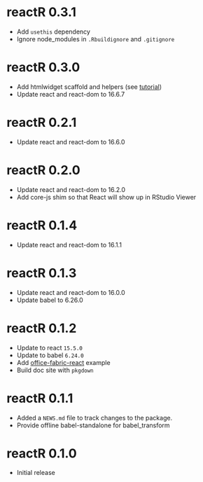 # reactR 0.3.1

* Add `usethis` dependency
* Ignore node_modules in `.Rbuildignore` and `.gitignore`

# reactR 0.3.0

* Add htmlwidget scaffold and helpers (see [tutorial](https://react-r.github.io/reactR/articles/intro_htmlwidgets.html))
* Update react and react-dom to 16.6.7

# reactR 0.2.1

* Update react and react-dom to 16.6.0

# reactR 0.2.0

* Update react and react-dom to 16.2.0
* Add core-js shim so that React will show up in RStudio Viewer

# reactR 0.1.4

* Update react and react-dom to 16.1.1

# reactR 0.1.3

* Update react and react-dom to 16.0.0
* Update babel to 6.26.0

# reactR 0.1.2

* Update to react `15.5.0`
* Update to babel `6.24.0`
* Add [office-fabric-react](http://dev.office.com/fabric) example
* Build doc site with `pkgdown`

# reactR 0.1.1

* Added a `NEWS.md` file to track changes to the package.
* Provide offline babel-standalone for babel_transform

# reactR 0.1.0

* Initial release



